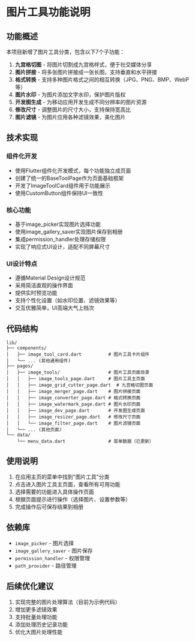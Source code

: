 # 图片工具功能说明

## 功能概述

本项目新增了图片工具分类，包含以下7个子功能：

1. **九宫格切图** - 将图片切割成九宫格样式，便于社交媒体分享
2. **图片拼接** - 将多张图片拼接成一张长图，支持垂直和水平拼接
3. **格式转换** - 支持多种图片格式之间的相互转换（JPG、PNG、BMP、WebP等）
4. **图片水印** - 为图片添加文字水印，保护图片版权
5. **开发图生成** - 为移动应用开发生成不同分辨率的图片资源
6. **修改尺寸** - 调整图片的尺寸大小，支持保持宽高比
7. **图片滤镜** - 为图片应用各种滤镜效果，美化图片

## 技术实现

### 组件化开发
- 使用Flutter组件化开发模式，每个功能独立成页面
- 创建了统一的BaseToolPage作为页面基础框架
- 开发了ImageToolCard组件用于功能展示
- 使用CustomButton组件保持UI一致性

### 核心功能
- 基于image_picker实现图片选择功能
- 使用image_gallery_saver实现图片保存到相册
- 集成permission_handler处理存储权限
- 实现了响应式UI设计，适配不同屏幕尺寸

### UI设计特点
- 遵循Material Design设计规范
- 采用简洁直观的操作界面
- 提供实时预览功能
- 支持个性化设置（如水印位置、滤镜效果等）
- 交互优雅简单，UI高端大气上档次

## 代码结构

```
lib/
├── components/
│   ├── image_tool_card.dart          # 图片工具卡片组件
│   └── ... (其他通用组件)
├── pages/
│   ├── image_tools/                  # 图片工具页面目录
│   │   ├── image_tools_page.dart     # 图片工具主页面
│   │   ├── image_grid_cutter_page.dart  # 九宫格切图页面
│   │   ├── image_merger_page.dart    # 图片拼接页面
│   │   ├── image_converter_page.dart # 格式转换页面
│   │   ├── image_watermark_page.dart # 图片水印页面
│   │   ├── image_dev_page.dart       # 开发图生成页面
│   │   ├── image_resizer_page.dart   # 修改尺寸页面
│   │   └── image_filter_page.dart    # 图片滤镜页面
│   └── ... (其他页面)
└── data/
    └── menu_data.dart                # 菜单数据（已更新）
```

## 使用说明

1. 在应用主页的菜单中找到"图片工具"分类
2. 点击进入图片工具主页面，查看所有可用功能
3. 选择需要的功能进入具体操作页面
4. 根据页面提示进行操作（选择图片、设置参数等）
5. 完成操作后可保存结果到相册

## 依赖库

- `image_picker` - 图片选择
- `image_gallery_saver` - 图片保存
- `permission_handler` - 权限管理
- `path_provider` - 路径管理

## 后续优化建议

1. 实现完整的图片处理算法（目前为示例代码）
2. 增加更多滤镜效果
3. 支持批量处理功能
4. 添加处理历史记录功能
5. 优化大图片处理性能